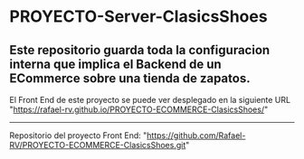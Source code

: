 # PROYECTO-Server-ClasicsShoes
Este repositorio guarda toda la configuracion interna que implica el Backend de un ECommerce sobre una tienda de zapatos.
-----
El Front End de este proyecto se puede ver desplegado
en la siguiente URL "https://rafael-rv.github.io/PROYECTO-ECOMMERCE-ClasicsShoes/"

----
Repositorio del proyecto Front End: "https://github.com/Rafael-RV/PROYECTO-ECOMMERCE-ClasicsShoes.git"

